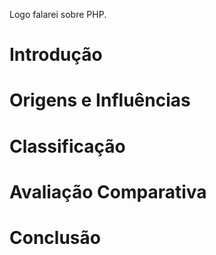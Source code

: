 
Logo falarei sobre PHP.

# Introdução

# Origens e Influências

# Classificação

# Avaliação Comparativa

# Conclusão
